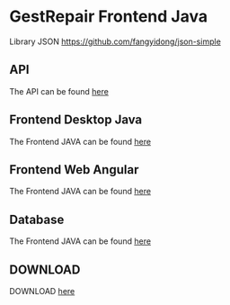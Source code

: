 # GestRepair Frontend Java
Library JSON
https://github.com/fangyidong/json-simple

## API
The API can be found [here](https://github.com/barcelosrui/gestRepairapi)

## Frontend Desktop Java
The Frontend JAVA can be found [here](https://github.com/barcelosrui/GestRepairFrontendJava)

## Frontend Web Angular
The Frontend JAVA can be found [here](https://github.com/barcelosrui/GestRepairFrontendAngular)

## Database
The Frontend JAVA can be found [here](https://github.com/barcelosrui/gestRepairdb)

## DOWNLOAD
DOWNLOAD [here](http://barcelospt.ddns.net/GestRepairJavaFrontend.jar)
